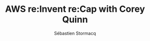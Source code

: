 ---
title:  "AWS re:Invent re:Cap with Corey Quinn"
description: "In this episode, cloud analyst and observer Corey Quinn shares his observation about trends and news from this week's AWS re:Invent conference,"
guests:
   - name: "Corey Quinn"
     title: "Cloud Economist, The Duckbill Group"
     link: "https://www.linkedin.com/in/coquinn/"
episode: 142
duration: "00:29:16" 
size: 56024840
file: 142.mp3	
publication: 2024-12-06 19:00:00 +0000
author: Sébastien Stormacq
category: podcasts
social-background: 142.png
appleEpisodeId: 1000679514148
aws-categories:
  - "General"
links:
  - text: "Last week in AWS"
    link: https://www.lastweekinaws.com/
  - text: "Get the details of the main launches at re:Invent, read the AWS News blog"
    link: https://aws.amazon.com/blogs/aws/
---